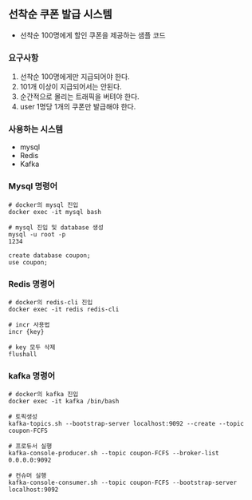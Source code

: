 ## 선착순 쿠폰 발급 시스템

 - 선착순 100명에게 할인 쿠폰을 제공하는 샘플 코드

### 요구사항
1. 선착순 100명에게만 지급되어야 한다.
2. 101개 이상이 지급되어서는 안된다.
3. 순간적으로 몰리는 트래픽을 버텨야 한다.
4. user 1명당 1개의 쿠폰만 발급해야 한다.

### 사용하는 시스템

- mysql
- Redis
- Kafka

### Mysql 명령어
```shell
# docker의 mysql 진입
docker exec -it mysql bash

# mysql 진입 및 database 생성
mysql -u root -p
1234

create database coupon;
use coupon;
```

### Redis 명령어
```shell
# docker의 redis-cli 진입
docker exec -it redis redis-cli

# incr 사용법
incr {key}

# key 모두 삭제
flushall
```

### kafka 명령어
```shell
# docker의 kafka 진입
docker exec -it kafka /bin/bash

# 토픽생성
kafka-topics.sh --bootstrap-server localhost:9092 --create --topic coupon-FCFS

# 프로듀서 실행
kafka-console-producer.sh --topic coupon-FCFS --broker-list 0.0.0.0:9092

# 컨슈머 실행
kafka-console-consumer.sh --topic coupon-FCFS --bootstrap-server localhost:9092
```

